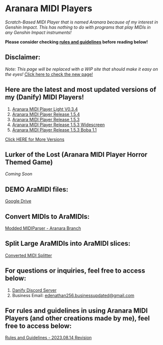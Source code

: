 # Aranara MIDI Players
*Scratch-Based MIDI Player that is named Aranara because of my interest in Genshin Impact. This has nothing to do with programs that play MIDIs in any Genshin Impact instruments!*

**Please consider checking [rules and guidelines](https://edenathan256.github.io/aranara-midi-player-sb3/guidelines) before reading below!**

## Disclaimer:
*Note: This page will be replaced with a WIP site that should make it easy on the eyes!*
[Click here to check the new page!](https://edenathan256.github.io/aranara-midi-player-sb3/main/index.html)

## Here are the latest and most updated versions of my (Danify) MIDI Players!

1. [Aranara MIDI Player Light V0.3.4](https://edenathan256.github.io/aranara-midi-player-sb3/Aranara%20MIDI%20Player%20Lite%20v0.3.4.2.html)
2. [Aranara MIDI Player Release 1.5.4](https://edenathan256.github.io/aranara-midi-player-sb3/Aranara%20MIDI%20Player%20R1.5.4.html)
3. [Aranara MIDI Player Release 1.5.3](https://edenathan256.github.io/aranara-midi-player-sb3/Aranara%20MIDI%20Player%20R1.5.3.html)
4. [Aranara MIDI Player Release 1.5.3 Widescreen](https://edenathan256.github.io/aranara-midi-player-sb3/Aranara%20MIDI%20Player%20R1.5.3W.html)
5. [Aranara MIDI Player Release 1.5.3 Boba 1.1](edenathan256.github.io/aranara-midi-player-sb3/Aranara%20MP%201.5.3%20Boba%201.1.html)

[Click HERE for More Versions](https://edenathan256.github.io/aranara-midi-player-sb3/versions)

## Lurker of the Lost (Aranara MIDI Player Horror Themed Game)
*Coming Soon*

## DEMO AraMIDI files:
[Google Drive](https://drive.google.com/drive/folders/1Ht0WPEoPuxhSwv7b2HEnBm-p9hyN0S-S?usp=sharing)

## Convert MIDIs to AraMIDIs:
[Modded MIDIParser - Aranara Branch](https://github.com/Edenathan256/MidiParser/releases/tag/build-23.07.14)

## Split Large AraMIDIs into AraMIDI slices:
[Converted MIDI Splitter](https://github.com/Edenathan256/PythonConvertedMIDISplitter)

## For questions or inquiries, feel free to access below:
1. [Danify Discord Server](https://discord.gg/kTD8y6YDjJ) 
2. Business Email: edenathan256.businessupdated@gmail.com

## For rules and guidelines in using Aranara MIDI Players (and other creations made by me), feel free to access below:
[Rules and Guidelines - 2023.08.14 Revision](https://edenathan256.github.io/aranara-midi-player-sb3/guidelines)
